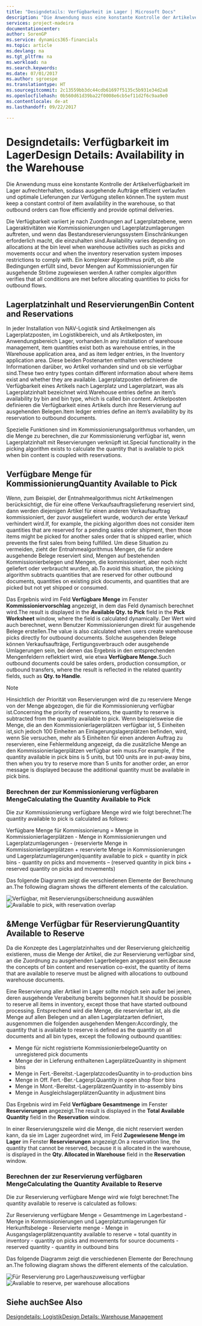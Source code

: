 ```yaml
---
title: "Designdetails: Verfügbarkeit im Lager | Microsoft Docs"
description: "Die Anwendung muss eine konstante Kontrolle der Artikelverfügbarkeit im Lager aufrechterhalten, sodass ausgehende Aufträge effizient verlaufen und optimale Lieferungen zur Verfügung stellen können."
services: project-madeira
documentationcenter: 
author: SorenGP
ms.service: dynamics365-financials
ms.topic: article
ms.devlang: na
ms.tgt_pltfrm: na
ms.workload: na
ms.search.keywords: 
ms.date: 07/01/2017
ms.author: sgroespe
ms.translationtype: HT
ms.sourcegitcommit: 2c13559bb3dc44cdb61697f5135c5b931e34d2a8
ms.openlocfilehash: 0b560d61d39ba22f0008e6cb5ef11d2f6c9aa9e0
ms.contentlocale: de-at
ms.lasthandoff: 09/22/2017

---
```

# <a name="design-details-availability-in-the-warehouse"></a><span data-ttu-id="116a5-103">Designdetails: Verfügbarkeit im Lager</span><span class="sxs-lookup"><span data-stu-id="116a5-103">Design Details: Availability in the Warehouse</span></span>
<span data-ttu-id="116a5-104">Die Anwendung muss eine konstante Kontrolle der Artikelverfügbarkeit im Lager aufrechterhalten, sodass ausgehende Aufträge effizient verlaufen und optimale Lieferungen zur Verfügung stellen können.</span><span class="sxs-lookup"><span data-stu-id="116a5-104">The system must keep a constant control of item availability in the warehouse, so that outbound orders can flow efficiently and provide optimal deliveries.</span></span>  

 <span data-ttu-id="116a5-105">Die Verfügbarkeit variiert je nach Zuordnungen auf Lagerplatzebene, wenn Lageraktivitäten wie Kommissionierungen und Lagerplatzumlagerungen auftreten, und wenn das Bestandsreservierungssystem Einschränkungen erforderlich macht, die einzuhalten sind.</span><span class="sxs-lookup"><span data-stu-id="116a5-105">Availability varies depending on allocations at the bin level when warehouse activities such as picks and movements occur and when the inventory reservation system imposes restrictions to comply with.</span></span> <span data-ttu-id="116a5-106">Ein komplexer Algorithmus prüft, ob alle Bedingungen erfüllt sind, bevor Mengen auf Kommissionierungen für ausgehende Ströme zugewiesen werden.</span><span class="sxs-lookup"><span data-stu-id="116a5-106">A rather complex algorithm verifies that all conditions are met before allocating quantities to picks for outbound flows.</span></span>  

## <a name="bin-content-and-reservations"></a><span data-ttu-id="116a5-107">Lagerplatzinhalt und Reservierungen</span><span class="sxs-lookup"><span data-stu-id="116a5-107">Bin Content and Reservations</span></span>  
 <span data-ttu-id="116a5-108">In jeder Installation von NAV-Logistik sind Artikelmengen als Lagerplatzposten, im Logistikbereich, und als Artikelposten, im Anwendungsbereich Lager, vorhanden.</span><span class="sxs-lookup"><span data-stu-id="116a5-108">In any installation of warehouse management, item quantities exist both as warehouse entries, in the Warehouse application area, and as item ledger entries, in the Inventory application area.</span></span> <span data-ttu-id="116a5-109">Diese beiden Postenarten enthalten verschiedene Informationen darüber, wo Artikel vorhanden sind und ob sie verfügbar sind.</span><span class="sxs-lookup"><span data-stu-id="116a5-109">These two entry types contain different information about where items exist and whether they are available.</span></span> <span data-ttu-id="116a5-110">Lagerplatzposten definieren die Verfügbarkeit eines Artikels nach Lagerplatz und Lagerplatzart, was als Lagerplatzinhalt bezeichnet wird.</span><span class="sxs-lookup"><span data-stu-id="116a5-110">Warehouse entries define an item’s availability by bin and bin type, which is called bin content.</span></span> <span data-ttu-id="116a5-111">Artikelposten definieren die Verfügbarkeit eines Artikels durch ihre Reservierung auf ausgehenden Belegen.</span><span class="sxs-lookup"><span data-stu-id="116a5-111">Item ledger entries define an item’s availability by its reservation to outbound documents.</span></span>  

 <span data-ttu-id="116a5-112">Spezielle Funktionen sind im Kommissionierungsalgorithmus vorhanden, um die Menge zu berechnen, die zur Kommissionierung verfügbar ist, wenn Lagerplatzinhalt mit Reservierungen verknüpft ist.</span><span class="sxs-lookup"><span data-stu-id="116a5-112">Special functionality in the picking algorithm exists to calculate the quantity that is available to pick when bin content is coupled with reservations.</span></span>  

## <a name="quantity-available-to-pick"></a><span data-ttu-id="116a5-113">Verfügbare Menge für Kommissionierung</span><span class="sxs-lookup"><span data-stu-id="116a5-113">Quantity Available to Pick</span></span>  
 <span data-ttu-id="116a5-114">Wenn, zum Beispiel, der Entnahmealgorithmus nicht Artikelmengen berücksichtigt, die für eine offene Verkaufsauftragslieferung reserviert sind, dann werden diejenigen Artikel für einen anderen Verkaufsauftrag kommissioniert, der zuvor ausgeliefert wurde, wodurch der erste Verkauf verhindert wird.</span><span class="sxs-lookup"><span data-stu-id="116a5-114">If, for example, the picking algorithm does not consider item quantities that are reserved for a pending sales order shipment, then those items might be picked for another sales order that is shipped earlier, which prevents the first sales from being fulfilled.</span></span> <span data-ttu-id="116a5-115">Um diese Situation zu vermeiden, zieht der Entnahmealgorithmus Mengen, die für andere ausgehende Belege reserviert sind, Mengen auf bestehenden Kommissionierbelegen und Mengen, die kommissioniert, aber noch nicht geliefert oder verbraucht wurden, ab.</span><span class="sxs-lookup"><span data-stu-id="116a5-115">To avoid this situation, the picking algorithm subtracts quantities that are reserved for other outbound documents, quantities on existing pick documents, and quantities that are picked but not yet shipped or consumed.</span></span>  

 <span data-ttu-id="116a5-116">Das Ergebnis wird im Feld **Verfügbare Menge** im Fenster **Kommissioniervorschlag** angezeigt, in dem das Feld dynamisch berechnet wird.</span><span class="sxs-lookup"><span data-stu-id="116a5-116">The result is displayed in the **Available Qty. to Pick** field in the **Pick Worksheet** window, where the field is calculated dynamically.</span></span> <span data-ttu-id="116a5-117">Der Wert wird auch berechnet, wenn Benutzer Kommissionierungen direkt für ausgehende Belege erstellen.</span><span class="sxs-lookup"><span data-stu-id="116a5-117">The value is also calculated when users create warehouse picks directly for outbound documents.</span></span> <span data-ttu-id="116a5-118">Solche ausgehenden Belege können Verkaufsaufträge, Fertigungsverbrauch oder ausgehende Umlagerungen sein, bei denen das Ergebnis in den entsprechenden Mengenfeldern reflektiert wird, wie etwa **Verfügbare Menge.**</span><span class="sxs-lookup"><span data-stu-id="116a5-118">Such outbound documents could be sales orders, production consumption, or outbound transfers, where the result is reflected in the related quantity fields, such as **Qty. to Handle**.</span></span>  

> [!NOTE]  
>  <span data-ttu-id="116a5-119">Hinsichtlich der Priorität von Reservierungen wird die zu reserviere Menge von der Menge abgezogen, die für die Kommissionierung verfügbar ist.</span><span class="sxs-lookup"><span data-stu-id="116a5-119">Concerning the priority of reservations, the quantity to reserve is subtracted from the quantity available to pick.</span></span> <span data-ttu-id="116a5-120">Wenn beispielsweise die Menge, die an den Kommissionierlagerplätzen verfügbar ist, 5 Einheiten ist,sich jedoch 100 Einheiten an Einlagerungslagerplätzen befinden, wird, wenn Sie versuchen, mehr als 5 Einheiten für einen anderen Auftrag zu reservieren, eine Fehlermeldung angezeigt, da die zusätzliche Menge an den Kommissionierlagerplätzen verfügbar sein muss.</span><span class="sxs-lookup"><span data-stu-id="116a5-120">For example, if the quantity available in pick bins is 5 units, but 100 units are in put-away bins, then when you try to reserve more than 5 units for another order, an error message is displayed because the additional quantity must be available in pick bins.</span></span>  

### <a name="calculating-the-quantity-available-to-pick"></a><span data-ttu-id="116a5-121">Berechnen der zur Kommissionierung verfügbaren Menge</span><span class="sxs-lookup"><span data-stu-id="116a5-121">Calculating the Quantity Available to Pick</span></span>  
 <span data-ttu-id="116a5-122">Die zur Kommissionierung verfügbare Menge wird wie folgt berechnet:</span><span class="sxs-lookup"><span data-stu-id="116a5-122">The quantity available to pick is calculated as follows:</span></span>  

 <span data-ttu-id="116a5-123">Verfügbare Menge für Kommissionierung = Menge in Kommissionierlagerplätzen - Menge in Kommissionierungen und Lagerplatzumlagerungen - (reservierte Menge in Kommissionierlagerplätzen + reservierte Menge in Kommissionierungen und Lagerplatzumlagerungen)</span><span class="sxs-lookup"><span data-stu-id="116a5-123">quantity available to pick = quantity in pick bins - quantity on picks and movements – (reserved quantity in pick bins + reserved quantity on picks and movements)</span></span>  

 <span data-ttu-id="116a5-124">Das folgende Diagramm zeigt die verschiedenen Elemente der Berechnung an.</span><span class="sxs-lookup"><span data-stu-id="116a5-124">The following diagram shows the different elements of the calculation.</span></span>  

 <span data-ttu-id="116a5-125">![Verfügbar, mit Reservierungsüberschneidung auswählen](media/design_details_warehouse_management_availability_2.png "design_details_warehouse_management_availability_2")</span><span class="sxs-lookup"><span data-stu-id="116a5-125">![Available to pick, with reservation overlap](media/design_details_warehouse_management_availability_2.png "design_details_warehouse_management_availability_2")</span></span>  

## <a name="quantity-available-to-reserve"></a><span data-ttu-id="116a5-126">&Menge Verfügbar für Reservierung</span><span class="sxs-lookup"><span data-stu-id="116a5-126">Quantity Available to Reserve</span></span>  
 <span data-ttu-id="116a5-127">Da die Konzepte des Lagerplatzinhaltes und der Reservierung gleichzeitig existieren, muss die Menge der Artikel, die zur Reservierung verfügbar sind, an die Zuordnung zu ausgehenden Lagerbelegen angepasst sein.</span><span class="sxs-lookup"><span data-stu-id="116a5-127">Because the concepts of bin content and reservation co-exist, the quantity of items that are available to reserve must be aligned with allocations to outbound warehouse documents.</span></span>  

 <span data-ttu-id="116a5-128">Eine Reservierung aller Artikel im Lager sollte mögich sein außer bei jenen, deren ausgehende Verabeitung bereits begonnen hat.</span><span class="sxs-lookup"><span data-stu-id="116a5-128">It should be possible to reserve all items in inventory, except those that have started outbound processing.</span></span> <span data-ttu-id="116a5-129">Entsprechend wird die Menge, die reservierbar ist, als die Menge auf allen Belegen und an allen Lagerplatzarten definiert, ausgenommen die folgenden ausgehenden Mengen:</span><span class="sxs-lookup"><span data-stu-id="116a5-129">Accordingly, the quantity that is available to reserve is defined as the quantity on all documents and all bin types, except the following outbound quantities:</span></span>  

-   <span data-ttu-id="116a5-130">Menge für nicht registrierte Kommissionierbelege</span><span class="sxs-lookup"><span data-stu-id="116a5-130">Quantity on unregistered pick documents</span></span>  
-   <span data-ttu-id="116a5-131">Menge der in Lieferung enthaltenen Lagerplätze</span><span class="sxs-lookup"><span data-stu-id="116a5-131">Quantity in shipment bins</span></span>  
-   <span data-ttu-id="116a5-132">Menge in Fert.-Bereitst.-Lagerplatzcodes</span><span class="sxs-lookup"><span data-stu-id="116a5-132">Quantity in to-production bins</span></span>  
-   <span data-ttu-id="116a5-133">Menge in Off. Fert.-Ber.-Lagerpl.</span><span class="sxs-lookup"><span data-stu-id="116a5-133">Quantity in open shop floor bins</span></span>  
-   <span data-ttu-id="116a5-134">Menge in Mont.-Bereitst.-Lagerplätzen</span><span class="sxs-lookup"><span data-stu-id="116a5-134">Quantity in to-assembly bins</span></span>  
-   <span data-ttu-id="116a5-135">Menge in Ausgleichslagerplätzen</span><span class="sxs-lookup"><span data-stu-id="116a5-135">Quantity in adjustment bins</span></span>  

 <span data-ttu-id="116a5-136">Das Ergebnis wird im Feld **Verfügbare Gesamtmenge** im Fenster **Reservierungen** angezeigt.</span><span class="sxs-lookup"><span data-stu-id="116a5-136">The result is displayed in the **Total Available Quantity** field in the **Reservation** window.</span></span>  

 <span data-ttu-id="116a5-137">In einer Reservierungszeile wird die Menge, die nicht reserviert werden kann, da sie im Lager zugeordnet wird, im Feld **Zugewiesene Menge im Lager** im Fenster **Reservierungen** angezeigt.</span><span class="sxs-lookup"><span data-stu-id="116a5-137">On a reservation line, the quantity that cannot be reserved, because it is allocated in the warehouse, is displayed in the **Qty. Allocated in Warehouse** field in the **Reservation** window.</span></span>  

### <a name="calculating-the-quantity-available-to-reserve"></a><span data-ttu-id="116a5-138">Berechnen der zur Reservierung verfügbaren Menge</span><span class="sxs-lookup"><span data-stu-id="116a5-138">Calculating the Quantity Available to Reserve</span></span>  
 <span data-ttu-id="116a5-139">Die zur Reservierung verfügbare Menge wird wie folgt berechnet:</span><span class="sxs-lookup"><span data-stu-id="116a5-139">The quantity available to reserve is calculated as follows:</span></span>  

 <span data-ttu-id="116a5-140">Zur Reservierung verfügbare Menge = Gesamtmenge im Lagerbestand - Menge in Kommissionierungen und Lagerplatzumlagerungen für Herkunftsbelege - Reservierte menge - Menge in Ausgangslagerplätzen</span><span class="sxs-lookup"><span data-stu-id="116a5-140">quantity available to reserve = total quantity in inventory - quantity on picks and movements for source documents - reserved quantity - quantity in outbound bins</span></span>  

 <span data-ttu-id="116a5-141">Das folgende Diagramm zeigt die verschiedenen Elemente der Berechnung an.</span><span class="sxs-lookup"><span data-stu-id="116a5-141">The following diagram shows the different elements of the calculation.</span></span>  

 <span data-ttu-id="116a5-142">![Für Reservierung pro Lagerhauszuweisung verfügbar](media/design_details_warehouse_management_availability_3.png "design_details_warehouse_management_availability_3")</span><span class="sxs-lookup"><span data-stu-id="116a5-142">![Avaliable to reserve, per warehouse allocations](media/design_details_warehouse_management_availability_3.png "design_details_warehouse_management_availability_3")</span></span>  

## <a name="see-also"></a><span data-ttu-id="116a5-143">Siehe auch</span><span class="sxs-lookup"><span data-stu-id="116a5-143">See Also</span></span>  
 [<span data-ttu-id="116a5-144">Designdetails: Logistik</span><span class="sxs-lookup"><span data-stu-id="116a5-144">Design Details: Warehouse Management</span></span>](design-details-warehouse-management.md)

